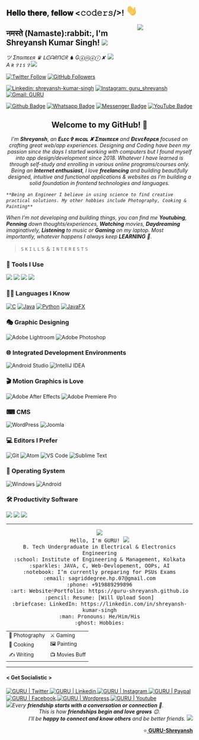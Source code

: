 <h2> 𝐇𝐞𝐥𝐥𝐨 𝐭𝐡𝐞𝐫𝐞, 𝐟𝐞𝐥𝐥𝐨𝐰 <𝚌𝚘𝚍𝚎𝚛𝚜/>! <img src="https://raw.githubusercontent.com/ABSphreak/ABSphreak/master/gifs/Hi.gif" width="30px"></h2>
<img align='right' src="https://media.giphy.com/media/ukMiDlCmdv2og/giphy.gif" width="150">

<h2>नमस्ते (Namaste):rabbit:, I'm Shreyansh Kumar Singh! <img src="https://media.giphy.com/media/xUPGcM7uZ4gQoU8kPm/giphy.gif" width="50"></h2>

<img align='right' src="https://media.giphy.com/media/M9gbBd9nbDrOTu1Mqx/giphy.gif" width="230">


<p><em>ツ Σπɢιπεεя ♛ ᒪᕮᗩᖇᑎᕮᖇ ♞ Gⓐⓜⓔⓡ ✘ A ʀ ✞ ɪ ꜱ ✞ <img src="https://media.giphy.com/media/WUlplcMpOCEmTGBtBW/giphy.gif" width="30"> 
</em></p>

[![Twitter Follow](https://img.shields.io/twitter/follow/GURU_Shreyansh?&style=social)](https://twitter.com/intent/user?screen_name=GURU_Shreyansh "Get Socialistic")
[![GitHub Followers](https://img.shields.io/github/followers/guru-shreyansh?label=Follow%20Me%21&style=social&link=https://github.com/guru-shreyansh)](https://github.com/guru-shreyansh "Check my Repo")

[![Linkedin: shreyansh-kumar-singh](https://img.shields.io/badge/-Shreyansh-blue?style=flat-square&logo=Linkedin&logoColor=white&link=https://www.linkedin.com/in/shreyansh-kumar-singh)](https://www.linkedin.com/in/shreyansh-kumar-singh "Let's get Linked in!")
[![Instagram: guru_shreyansh](https://img.shields.io/badge/-@guru_shreyansh-purple?style=flat&logo=instagram&logoColor=white&link=https://instagram.com/guru_shreyansh)](https://instagram.com/guru_shreyansh "I'm Photoholic")
[![Gmail: GURU](https://img.shields.io/badge/-Gmail@GURU-c14438?style=flat&logo=Gmail&logoColor=white&link=mailto:sagriddegree.hp.07@gmail.com)](mailto:sagriddegree.hp.07@gmail.com "Contact Me")


[![Github Badge](https://img.shields.io/badge/-Github-000?style=flat&logo=Github&logoColor=white)](https://github.com/guru-shreyansh "Welcome to Github")
[![Whatsapp Badge](https://img.shields.io/badge/-Whatsapp-4CA143?style=flat-square&labelColor=4CA143&logo=whatsapp&logoColor=white&link=https://wa.me/919889299896?text=हर%20हर%20महादेव%20ツ%20GURU's%20Here!!%20Text%20Me%20(ᵔᴥᵔ))](https://wa.me/919889299896?text=हर%20हर%20महादेव%20ツ%20GURU's%20Here!!%20Text%20Me%20(ᵔᴥᵔ) "Whatsapp Me!")
[![Messenger Badge](https://img.shields.io/badge/-Messenger-0078FF?style=flat&logo=Messenger&logoColor=white)](https://m.me/guru.shreyansh "Message Me on Facebook")
[![YouTube Badge](https://img.shields.io/badge/-YouTube-FF0000?style=flat&logo=YouTube&logoColor=white)](https://youtube.com/c/GURUShreyansh "My Youtube Channel")


<h2 align="center">Welcome to my GitHub! 👋</h2>
<p align="center"><i>I'm <b>Shreyansh</b>, an <b>Eʟεc✞ яıcαʟ ✘ Σπɢιπεεя</b> and <b>Đεvεℓσρεя</b> focused on crafting great web/app experiences.
    Designing and Coding have been my passion since the days I started working with computers but I found myself into app design/development since 2018.
Whatever I have learned is through self-study and enrolling in various online programs/courses only.
    Being an <b>Internet enthusiast</b>, I love <b>freelancing</b> and building beautifully designed, intuitive and functional applications & websites as I'm building a solid foundation in frontend technologies and languages.

    **Being an Engineer I believe in using science to find creative practical solutions. My other hobbies include Photography, Cooking & Painting**
When I'm not developing and building things, you can find me <b>Youtubing</b>, <b>Penning</b> down thoughts/experiences, <b>Watching</b> movies, <b>Daydreaming</b> imaginatively, <b>Listening</b> to music or <b>Gaming</b> on my laptop. Most importantly, whatever happens I always keep <b>LEARNING</b> 🙂.</i></p>

> `S` `K` `I` `L` `L` `S`  ＆  `I` `N` `T` `E` `R` `E` `S` `T` `S` 

### :hocho: Tools I Use
<img src = "https://img.shields.io/badge/-HTML5-E34F26?style=flat&logo=html5&logoColor=white"> <img src = "https://img.shields.io/badge/-CSS3-1572B6?style=flat&logo=css3&logoColor=white"> <img src="https://img.shields.io/badge/-JavaScript-black?style=flat&logo=javascript&logoColor=eed718"> <img src="https://img.shields.io/badge/-Bootstrap-563D7C?style=flat&logo=bootstrap&logoColor=white">

### 👨‍💻 Languages I Know
[![C](https://img.shields.io/badge/-A8B9CC?style=flat&logo=c&logoColor=white&link=https://github.com/guru-shreyansh)](https://github.com/guru-shreyansh "C Programming Language") 
[![Java](https://img.shields.io/badge/Java-orange?style=flat&logo=java&logoColor=white&link=https://github.com/guru-shreyansh)](https://github.com/guru-shreyansh "Java8") 
[![Python](https://img.shields.io/badge/-Python-black?style=flat&logo=python&link=https://github.com/guru-shreyansh)](https://github.com/guru-shreyansh "Python") 
[![JavaFX](https://img.shields.io/badge/JavaFX-brown?style=flat&logo=java&logoColor=white&link=https://github.com/guru-shreyansh)](https://github.com/guru-shreyansh "JavaFX")

### 🎭 Graphic Designing
![Adobe Lightroom](http://img.shields.io/badge/-Abode%20Lightroom%20CC-21618C?style=flat-square&logo=adobe-lightroom-cc&logoColor=ffffff)
![Adobe Photoshop](http://img.shields.io/badge/-Abode%20Photoshop-26C9FF?style=flat-square&logo=adobe-photoshop&logoColor=ffffff)

### :globe_with_meridians: Integrated Development Environments
![Android Studio](http://img.shields.io/badge/-Android%20Studio-3DDC84?style=flat-square&logo=android-studio&logoColor=ffffff)
![IntelliJ IDEA](http://img.shields.io/badge/-IntelliJ%20IDEA-000000?style=flat-square&logo=intellij-idea&logoColor=ffffff)

### 🎬 Motion Graphics is Love
![Adobe After Effects](http://img.shields.io/badge/-Adobe%20After%20Effects-3C4858?style=flat-square&logo=adobe-after-effects)
![Adobe Premiere Pro](http://img.shields.io/badge/-Adobe%20Premiere%20Pro-884EA0?style=flat-square&logo=adobe-premiere-pro)

### ⌨ CMS
![WordPress](https://img.shields.io/badge/-WordPress-21759B?style=flat-square&logo=wordpress)
![Joomla](http://img.shields.io/badge/-Joomla-808000?style=flat-square&logo=joomla&logoColor=white)

### 💻 Editors I Prefer
![Git](https://img.shields.io/badge/-Git-%23F05032?style=flat-square&logo=git&logoColor=%23ffffff)
![Atom](http://img.shields.io/badge/-Atom%20Editor-1aaf5d?style=flat-square&logo=atom)
![VS Code](http://img.shields.io/badge/-VS%20Code-EC4FC1?style=flat-square&logo=visual-studio-code)
![Sublime Text](http://img.shields.io/badge/-Sublime%20Text-3C4858?style=flat-square&logo=sublime-text)

### 🔮 Operating System
![Windows](http://img.shields.io/badge/-Windows-0078D6?style=flat-square&logo=windows&logoColor=ffffff)
![Android](http://img.shields.io/badge/-Android-F39C12?style=flat-square&logo=android&logoColor=ffffff)

### 🛠 Productivity Software
<img src="https://img.shields.io/badge/-Microsoft%20Word-164ead?style=flat&logo=microsoft%20word"> <img src="https://img.shields.io/badge/-Microsoft%20Excel-026f39?style=flat&logo=microsoft%20excel"> <img src="https://img.shields.io/badge/-Microsoft%20PowerPoint-b9361a?style=flat&logo=microsoft%20powerpoint">

-------

<p align="center">
  <img src="https://shrey.ansh.png" width="200px">
  <br>
  <samp>
    Hello, I'm GURU! <img src="https://media.giphy.com/media/ozjhQ61WOfmb9FPbpd/giphy.gif" width="32px"><br>
    B. Tech Undergraduate in Electrical & Electronics Engineering <br>
    :school: Institute of Engineering & Management, Kolkata<br>
    :sparkles: JAVA, C, Web-Devlopement, OOPs, AI <br>
    :notebook: I’m currently preparing for PSUs Exams <br>
    :email:	sagriddegree.hp.07@gmail.com <br>
    :phone: +919889299896 <br>
    :art: Website🖱Portfolio: https://guru-shreyansh.github.io <br>
    :pencil: Resume: [Will Upload Soon] <br>
    :briefcase: LinkedIn: https://linkedin.com/in/shreyansh-kumar-singh <br>
    :man: Pronouns: He/Him/His <br>
    :ghost: Hobbies:<table align="center">
      <tr><td>📸 Photography</td> <td>⚔ Gaming</td></tr>
      <tr><td>🍩 Cooking</td> <td>🖼 Painting</td></tr>
      <tr><td>✍ Writing</td> <td>📺 Movies Buff</td></tr>
      </table>
  </samp>
</p>

------------------------
#### < Get Socialistic >
<a href="https://twitter.com/GURU_Shreyansh" target="_blank">
    <img align="center" alt="GURU | Twitter" width="32px" src="https://github.com/TheDudeThatCode/TheDudeThatCode/blob/master/Assets/Linkedin.svg" />
  </a>
  <a href="https://linkedin.com/in/shreyansh-kumar-singh">
    <img align="center" alt="GURU | Linkedin" width="30px" src="" />
  </a>
  <a href="https://instagram.com/guru_shreyansh" target="_blank">
    <img align="center" alt="GURU | Instagram" width="32px" src="" />
  </a>
  <a href="https://paypal.me/gurushreyansh" target="_blank">
    <img align="center" alt="GURU | Paypal" width="30px" src="" />
  </a>
  <a href="https://facebook.com/guru.shreyansh" target="_blank">
    <img align="center" alt="GURU | Facebook" width="32px" src="" />
  </a>
  <a href="https://gurushreyansh.wordpress.com" target="_blank">
    <img align="center" alt="GURU | Wordpress" width="30px" src="" />
  </a>
  <a href="https://youtube.com/c/GURUShreyansh/videos" target="_blank">
    <img align="center" alt="GURU | Youtube" width="32px" src="" />
  </a>


<div align="left"><img src="https://media.giphy.com/media/LnQjpWaON8nhr21vNW/giphy.gif" width="60"><em>Every <b>friendship starts with a conversation or connection</b> 🧐.</div>
    <div align="center">This is how <b>friendships begin and love grows</b> 😊.</div>
        <div align="right">I'll be <b>happy to connect and know others</b> and be better friends. </em><img src="Handshake.gif" width="60"></div>


<p align="right">
    ⭐️<a href="https://github.com/GURU-Shreyansh" target="_blank"> <b>GURU-Shreyansh</b></a>
</p>



<!--
**guru-shreyansh/guru-shreyansh** is a ✨ _special_ ✨ repository because its `README.md` (this file) appears on your GitHub profile.

- 🔭 I’m currently working on ...
- 🌱 I’m currently learning ...
- 👯 I’m looking to collaborate on ...
- 🤔 I’m looking for help with ...
- 💬 Ask me about ...
- 📫 How to reach me: ...
- 😄 Pronouns: ...
- ⚡ Fun fact: ...
-->
